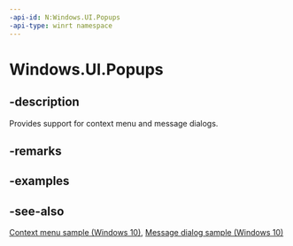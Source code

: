 ```yaml
---
-api-id: N:Windows.UI.Popups
-api-type: winrt namespace
---
```


# Windows.UI.Popups

## -description

Provides support for context menu and message dialogs.

## -remarks

## -examples

## -see-also

[Context menu sample (Windows 10)](https://github.com/Microsoft/Windows-universal-samples/tree/master/Samples/ContextMenu), [Message dialog sample (Windows 10)](https://go.microsoft.com/fwlink/p/?LinkId=620570)
